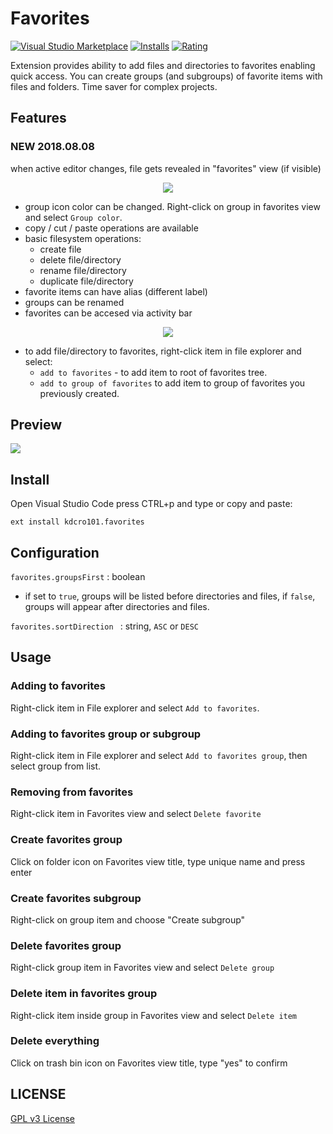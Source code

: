 # Favorites

[![Visual Studio Marketplace](https://img.shields.io/vscode-marketplace/v/kdcro101.favorites.svg)](https://marketplace.visualstudio.com/items?itemName=kdcro101.favorites)
[![Installs](https://img.shields.io/vscode-marketplace/d/kdcro101.favorites.svg)](https://marketplace.visualstudio.com/items?itemName=kdcro101.favorites)
[![Rating](https://img.shields.io/vscode-marketplace/r/kdcro101.favorites.svg)](https://marketplace.visualstudio.com/items?itemName=kdcro101.favorites)


Extension provides ability to add files and directories to favorites enabling quick access.
You can create groups (and subgroups) of favorite items with files and folders.
Time saver for complex projects.


## Features

### NEW 2018.08.08

when active editor changes, file gets revealed in "favorites" view (if visible) 

 
<p align="center">
   <img  src="https://raw.githubusercontent.com/kdcro101/vscode-favorite-items/master/preview/operations.jpg" />
</p>

- group icon color can be changed. Right-click on group in favorites view and select `Group color`.
- copy / cut / paste operations are available
- basic filesystem operations:
    - create file
    - delete file/directory
    - rename file/directory
    - duplicate file/directory
- favorite items can have alias (different label)
- groups can be renamed
- favorites can be accesed via activity bar




<p align="center">
   <img  src="https://raw.githubusercontent.com/kdcro101/vscode-favorite-items/master/preview/adding-favorite.jpg?1213" />
</p>

- to add file/directory to favorites, right-click item in file explorer and select:
    - `add to favorites` - to add item to root of favorites tree.
    - `add to group of favorites` to add item to group of favorites you previously created.


## Preview
![](https://raw.githubusercontent.com/kdcro101/vscode-favorite-items/master/preview/preview-promo.gif)

## Install

Open Visual Studio Code press CTRL+p and type or copy and paste:

`ext install kdcro101.favorites`


## Configuration
`favorites.groupsFirst` : boolean
- if set to `true`, groups will be listed before directories and files, if `false`, groups will appear after directories and files.

`favorites.sortDirection ` : string, `ASC` or `DESC`

## Usage


### Adding to favorites
Right-click item in File explorer and select `Add to favorites`.
### Adding to favorites group or subgroup
Right-click item in File explorer and select `Add to favorites group`, then select group from list.
### Removing from favorites
Right-click item in Favorites view and select `Delete favorite`
### Create favorites group
Click on folder icon on Favorites view title, type unique name and press enter
### Create favorites subgroup
Right-click on group item and choose "Create subgroup"
### Delete favorites group
Right-click group item in Favorites view and select `Delete group`
### Delete item in favorites group
Right-click item inside group in Favorites view and select `Delete item`
### Delete everything 
Click on trash bin icon on Favorites view title, type "yes" to confirm

## LICENSE

[GPL v3 License](https://raw.githubusercontent.com/kdcro101/vscode-favorite-items/master/LICENSE)
